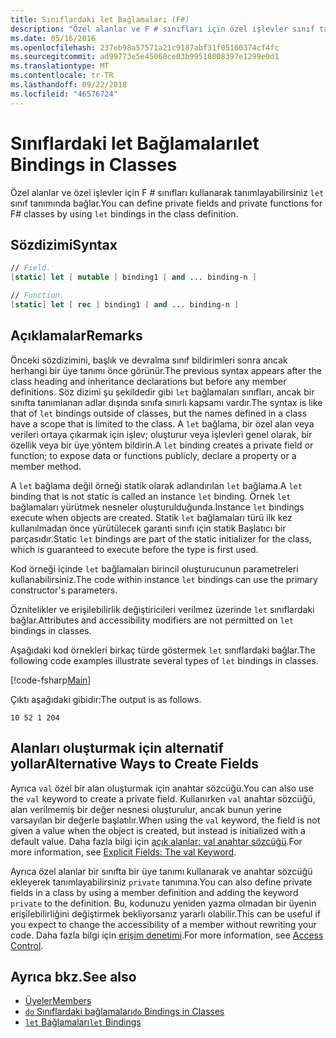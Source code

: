```yaml
---
title: Sınıflardaki let Bağlamaları (F#)
description: "Özel alanlar ve F # sınıfları için özel işlevler sınıf tanımında 'let' bağlamaları kullanarak tanımlamayı öğrenin."
ms.date: 05/16/2016
ms.openlocfilehash: 237eb98a57571a21c9187abf31f05160374cf4fc
ms.sourcegitcommit: ad99773e5e45068ce03b99518008397e1299e0d1
ms.translationtype: MT
ms.contentlocale: tr-TR
ms.lasthandoff: 09/22/2018
ms.locfileid: "46576724"
---
```

# <a name="let-bindings-in-classes"></a><span data-ttu-id="e45dc-103">Sınıflardaki let Bağlamaları</span><span class="sxs-lookup"><span data-stu-id="e45dc-103">let Bindings in Classes</span></span>

<span data-ttu-id="e45dc-104">Özel alanlar ve özel işlevler için F # sınıfları kullanarak tanımlayabilirsiniz `let` sınıf tanımında bağlar.</span><span class="sxs-lookup"><span data-stu-id="e45dc-104">You can define private fields and private functions for F# classes by using `let` bindings in the class definition.</span></span>

## <a name="syntax"></a><span data-ttu-id="e45dc-105">Sözdizimi</span><span class="sxs-lookup"><span data-stu-id="e45dc-105">Syntax</span></span>

```fsharp
// Field.
[static] let [ mutable ] binding1 [ and ... binding-n ]

// Function.
[static] let [ rec ] binding1 [ and ... binding-n ]
```

## <a name="remarks"></a><span data-ttu-id="e45dc-106">Açıklamalar</span><span class="sxs-lookup"><span data-stu-id="e45dc-106">Remarks</span></span>

<span data-ttu-id="e45dc-107">Önceki sözdizimini, başlık ve devralma sınıf bildirimleri sonra ancak herhangi bir üye tanımı önce görünür.</span><span class="sxs-lookup"><span data-stu-id="e45dc-107">The previous syntax appears after the class heading and inheritance declarations but before any member definitions.</span></span> <span data-ttu-id="e45dc-108">Söz dizimi şu şekildedir gibi `let` bağlamaları sınıfları, ancak bir sınıfta tanımlanan adlar dışında sınıfa sınırlı kapsamı vardır.</span><span class="sxs-lookup"><span data-stu-id="e45dc-108">The syntax is like that of `let` bindings outside of classes, but the names defined in a class have a scope that is limited to the class.</span></span> <span data-ttu-id="e45dc-109">A `let` bağlama, bir özel alan veya verileri ortaya çıkarmak için işlev; oluşturur veya işlevleri genel olarak, bir özellik veya bir üye yöntem bildirin.</span><span class="sxs-lookup"><span data-stu-id="e45dc-109">A `let` binding creates a private field or function; to expose data or functions publicly, declare a property or a member method.</span></span>

<span data-ttu-id="e45dc-110">A `let` bağlama değil örneği statik olarak adlandırılan `let` bağlama.</span><span class="sxs-lookup"><span data-stu-id="e45dc-110">A `let` binding that is not static is called an instance `let` binding.</span></span> <span data-ttu-id="e45dc-111">Örnek `let` bağlamaları yürütmek nesneler oluşturulduğunda.</span><span class="sxs-lookup"><span data-stu-id="e45dc-111">Instance `let` bindings execute when objects are created.</span></span> <span data-ttu-id="e45dc-112">Statik `let` bağlamaları türü ilk kez kullanılmadan önce yürütülecek garanti sınıfı için statik Başlatıcı bir parçasıdır.</span><span class="sxs-lookup"><span data-stu-id="e45dc-112">Static `let` bindings are part of the static initializer for the class, which is guaranteed to execute before the type is first used.</span></span>

<span data-ttu-id="e45dc-113">Kod örneği içinde `let` bağlamaları birincil oluşturucunun parametreleri kullanabilirsiniz.</span><span class="sxs-lookup"><span data-stu-id="e45dc-113">The code within instance `let` bindings can use the primary constructor's parameters.</span></span>

<span data-ttu-id="e45dc-114">Öznitelikler ve erişilebilirlik değiştiricileri verilmez üzerinde `let` sınıflardaki bağlar.</span><span class="sxs-lookup"><span data-stu-id="e45dc-114">Attributes and accessibility modifiers are not permitted on `let` bindings in classes.</span></span>

<span data-ttu-id="e45dc-115">Aşağıdaki kod örnekleri birkaç türde göstermek `let` sınıflardaki bağlar.</span><span class="sxs-lookup"><span data-stu-id="e45dc-115">The following code examples illustrate several types of `let` bindings in classes.</span></span>

[!code-fsharp[Main](../../../../samples/snippets/fsharp/lang-ref-1/snippet3001.fs)]

<span data-ttu-id="e45dc-116">Çıktı aşağıdaki gibidir:</span><span class="sxs-lookup"><span data-stu-id="e45dc-116">The output is as follows.</span></span>

```
10 52 1 204
```

## <a name="alternative-ways-to-create-fields"></a><span data-ttu-id="e45dc-117">Alanları oluşturmak için alternatif yollar</span><span class="sxs-lookup"><span data-stu-id="e45dc-117">Alternative Ways to Create Fields</span></span>

<span data-ttu-id="e45dc-118">Ayrıca `val` özel bir alan oluşturmak için anahtar sözcüğü.</span><span class="sxs-lookup"><span data-stu-id="e45dc-118">You can also use the `val` keyword to create a private field.</span></span> <span data-ttu-id="e45dc-119">Kullanırken `val` anahtar sözcüğü, alan verilmemiş bir değer nesnesi oluşturulur, ancak bunun yerine varsayılan bir değerle başlatılır.</span><span class="sxs-lookup"><span data-stu-id="e45dc-119">When using the `val` keyword, the field is not given a value when the object is created, but instead is initialized with a default value.</span></span> <span data-ttu-id="e45dc-120">Daha fazla bilgi için [açık alanlar: val anahtar sözcüğü](explicit-fields-the-val-keyword.md).</span><span class="sxs-lookup"><span data-stu-id="e45dc-120">For more information, see [Explicit Fields: The val Keyword](explicit-fields-the-val-keyword.md).</span></span>

<span data-ttu-id="e45dc-121">Ayrıca özel alanlar bir sınıfta bir üye tanımı kullanarak ve anahtar sözcüğü ekleyerek tanımlayabilirsiniz `private` tanımına.</span><span class="sxs-lookup"><span data-stu-id="e45dc-121">You can also define private fields in a class by using a member definition and adding the keyword `private` to the definition.</span></span> <span data-ttu-id="e45dc-122">Bu, kodunuzu yeniden yazma olmadan bir üyenin erişilebilirliğini değiştirmek bekliyorsanız yararlı olabilir.</span><span class="sxs-lookup"><span data-stu-id="e45dc-122">This can be useful if you expect to change the accessibility of a member without rewriting your code.</span></span> <span data-ttu-id="e45dc-123">Daha fazla bilgi için [erişim denetimi](../access-control.md).</span><span class="sxs-lookup"><span data-stu-id="e45dc-123">For more information, see [Access Control](../access-control.md).</span></span>

## <a name="see-also"></a><span data-ttu-id="e45dc-124">Ayrıca bkz.</span><span class="sxs-lookup"><span data-stu-id="e45dc-124">See also</span></span>

- [<span data-ttu-id="e45dc-125">Üyeler</span><span class="sxs-lookup"><span data-stu-id="e45dc-125">Members</span></span>](index.md)
- [<span data-ttu-id="e45dc-126">`do` Sınıflardaki bağlamaları</span><span class="sxs-lookup"><span data-stu-id="e45dc-126">`do` Bindings in Classes</span></span>](do-bindings-in-classes.md)
- [<span data-ttu-id="e45dc-127">`let` Bağlamaları</span><span class="sxs-lookup"><span data-stu-id="e45dc-127">`let` Bindings</span></span>](../functions/let-bindings.md)
